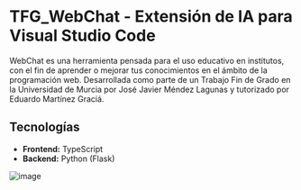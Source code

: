 # TFG_WebChat - Extensión de IA para Visual Studio Code

WebChat es una herramienta pensada para el uso educativo en institutos, con el fin de aprender o mejorar tus conocimientos en el ámbito de la programación web.
Desarrollada como parte de un Trabajo Fin de Grado en la Universidad de Murcia por José Javier Méndez Lagunas y tutorizado por Eduardo Martínez Graciá.

## Tecnologías
- **Frontend:** TypeScript  
- **Backend:** Python (Flask)

![image](https://github.com/user-attachments/assets/1c7eddc5-cbc0-4eb8-b8b9-303650063a18)

